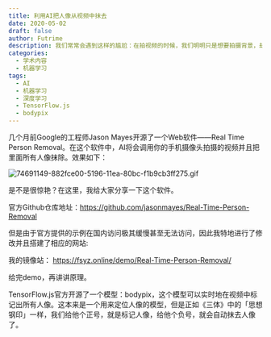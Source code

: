 ```yaml
---
title: 利用AI把人像从视频中抹去
date: 2020-05-02
draft: false
author: Futrime
description: 我们常常会遇到这样的尴尬：在拍视频的时候，我们明明只是想要拍摄背景，却总是有各种路人甲路人乙出现在视频中，使得后期小哥抓耳挠腮。这个问题终于被伟大的AI解决了。这篇文章中我将会简单介绍这个技术。
categories:
  - 学术内容
  - 机器学习
tags:
  - AI
  - 机器学习
  - 深度学习
  - TensorFlow.js
  - bodypix
---
```


几个月前Google的工程师Jason Mayes开源了一个Web软件——Real Time Person Removal。在这个软件中，AI将会调用你的手机摄像头拍摄的视频并且把里面所有人像抹除。效果如下：

![74691149-882fce00-5196-11ea-80bc-f1b9cb3ff275.gif][1]

是不是很惊艳？在这里，我给大家分享一下这个软件。

官方Github仓库地址：https://github.com/jasonmayes/Real-Time-Person-Removal

但是由于官方提供的示例在国内访问极其缓慢甚至无法访问，因此我特地进行了修改并且搭建了相应的网站:

我的镜像站： https://fsyz.online/demo/Real-Time-Person-Removal/

给完demo，再讲讲原理。

TensorFlow.js官方开源了一个模型：bodypix，这个模型可以实时地在视频中标记出所有人像。这本来是一个用来定位人像的模型，但是正如《三体》中的「思想钢印」一样，我们给他个正号，就是标记人像，给他个负号，就会自动抹去人像了。

  [1]: https://futrime.gitee.io/image-cdn/2020/03/3801279929.gif
